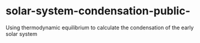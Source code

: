 # solar-system-condensation-public-
Using thermodynamic equilibrium to calculate the condensation of the early solar system
